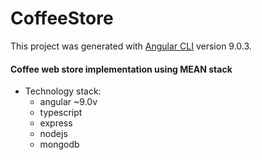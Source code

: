 # CoffeeStore

This project was generated with [Angular CLI](https://github.com/angular/angular-cli) version 9.0.3.

#### Coffee web store implementation using MEAN stack ####


* Technology stack:
    * angular ~9.0v
    * typescript
    * express
    * nodejs
    * mongodb